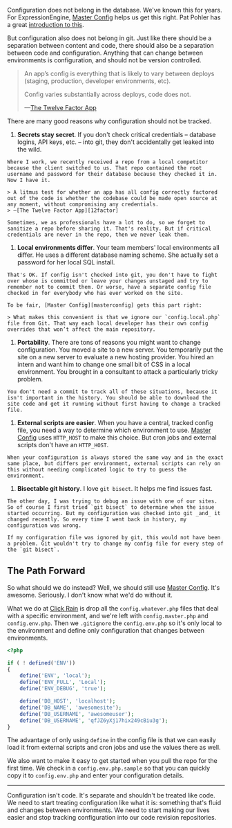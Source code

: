 Configuration does not belong in the database. We've known this for years. For ExpressionEngine, [Master Config][masterconfig] helps us get this right. Pat Pohler has a great [introduction to this][pp].

But configuration also does not belong in git. Just like there should be a separation between content and code, there should also be a separation between code and configuration. Anything that can change between environments is configuration, and should not be version controlled.

> An app’s config is everything that is likely to vary between deploys (staging, production, developer environments, etc).
>
> Config varies substantially across deploys, code does not.
>
> —[The Twelve Factor App][12factor]

There are many good reasons why configuration should not be tracked.

1.    **Secrets stay secret**. If you don't check critical credentials – database logins, API keys, etc. – into git, they don't accidentally get leaked into the wild.

    Where I work, we recently received a repo from a local competitor because the client switched to us. That repo contained the root username and password for their database because they checked it in. Now I have it.

    > A litmus test for whether an app has all config correctly factored out of the code is whether the codebase could be made open source at any moment, without compromising any credentials.
    > —[The Twelve Factor App][12factor]

    Sometimes, we as professionals have a lot to do, so we forget to sanitize a repo before sharing it. That's reality. But if critical credentials are never in the repo, then we never leak them.

1.    **Local environments differ**. Your team members' local environments all differ. He uses a different database naming scheme. She actually set a password for her local SQL install.

    That's OK. If config isn't checked into git, you don't have to fight over whose is committed or leave your changes unstaged and try to remember not to commit them. Or worse, have a separate config file checked in for everybody who has ever worked on the site.

    To be fair, [Master Config][masterconfig] gets this part right:

    > What makes this convenient is that we ignore our `config.local.php` file from Git. That way each local developer has their own config overrides that won’t affect the main repository.

1.    **Portability**. There are tons of reasons you might want to change configuration. You moved a site to a new server. You temporarily put the site on a new server to evaluate a new hosting provider. You hired an intern and want him to change one small bit of CSS in a local environment. You brought in a consultant to attack a particularly tricky problem.

    You don't need a commit to track all of these situations, because it isn't important in the history. You should be able to download the site code and get it running without first having to change a tracked file.

1.    **External scripts are easier**. When you have a central, tracked config file, you need a way to determine which environment to use. [Master Config][masterconfig] uses `HTTP_HOST` to make this choice. But cron jobs and external scripts don't have an `HTTP_HOST`.

    When your configuration is always stored the same way and in the exact same place, but differs per environment, external scripts can rely on this without needing complicated logic to try to guess the environment.

1.    **Bisectable git history**. I love `git bisect`. It helps me find issues fast.

    The other day, I was trying to debug an issue with one of our sites. So of course I first tried `git bisect` to determine when the issue started occurring. But my configuration was checked into git _and_ it changed recently. So every time I went back in history, my configuration was wrong.

    If my configuration file was ignored by git, this would not have been a problem. Git wouldn't try to change my config file for every step of the `git bisect`.

## The Path Forward

So what should we do instead? Well, we should still use [Master Config][masterconfig]. It's awesome. Seriously. I don't know what we'd do without it.

What we do at [Click Rain][clickrain] is drop all the `config.whatever.php` files that deal with a specific environment, and we're left with `config.master.php` and `config.env.php`. Then we `.gitignore` the `config.env.php` so it's only local to the environment and define only configuration that changes between environments.

```php
<?php

if ( ! defined('ENV'))
{
    define('ENV', 'local');
    define('ENV_FULL', 'Local');
    define('ENV_DEBUG', 'true');

    define('DB_HOST', 'localhost');
    define('DB_NAME', 'awesomesite');
    define('DB_USERNAME', 'awesomeuser');
    define('DB_USERNAME', 'qfJZ6yXj17hix249cBiu3g');
}
```

The advantage of only using `define` in the config file is that we can easily load it from external scripts and cron jobs and use the values there as well.

We also want to make it easy to get started when you pull the repo for the first time. We check in a `config.env.php.sample` so that you can quickly copy it to `config.env.php` and enter your configuration details.

---

Configuration isn't code. It's separate and shouldn't be treated like code. We need to start treating configuration like what it is: something that's fluid and changes between environments. We need to start making our lives easier and stop tracking configuration into our code revision repositories.

[clickrain]: http://clickrain.com
[pp]: http://www.patpohler.com/expressionengine-multiple-environments/
[masterconfig]: https://github.com/focuslabllc/ee-master-config
[12factor]: http://12factor.net/config
